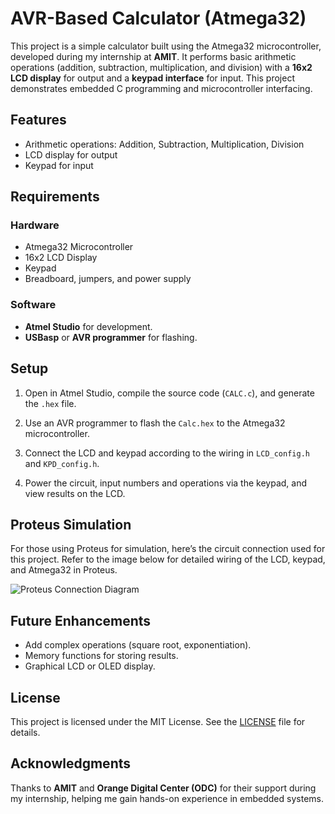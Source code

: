 # AVR-Based Calculator (Atmega32)

This project is a simple calculator built using the Atmega32 microcontroller, developed during my internship at **AMIT**. It performs basic arithmetic operations (addition, subtraction, multiplication, and division) with a **16x2 LCD display** for output and a **keypad interface** for input. This project demonstrates embedded C programming and microcontroller interfacing.

## Features
- Arithmetic operations: Addition, Subtraction, Multiplication, Division
- LCD display for output
- Keypad for input

## Requirements

### Hardware
- Atmega32 Microcontroller
- 16x2 LCD Display
- Keypad
- Breadboard, jumpers, and power supply

### Software
- **Atmel Studio** for development.
- **USBasp** or **AVR programmer** for flashing.

## Setup

1. Open in Atmel Studio, compile the source code (`CALC.c`), and generate the `.hex` file.

2. Use an AVR programmer to flash the `Calc.hex` to the Atmega32 microcontroller.

3. Connect the LCD and keypad according to the wiring in `LCD_config.h` and `KPD_config.h`.

4. Power the circuit, input numbers and operations via the keypad, and view results on the LCD.
   
## Proteus Simulation

For those using Proteus for simulation, here’s the circuit connection used for this project. Refer to the image below for detailed wiring of the LCD, keypad, and Atmega32 in Proteus.

![Proteus Connection Diagram]()
## Future Enhancements
- Add complex operations (square root, exponentiation).
- Memory functions for storing results.
- Graphical LCD or OLED display.

## License
This project is licensed under the MIT License. See the [LICENSE](LICENSE) file for details.

## Acknowledgments
Thanks to **AMIT** and **Orange Digital Center (ODC)** for their support during my internship, helping me gain hands-on experience in embedded systems.
